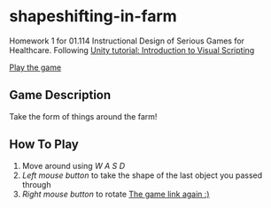 # shapeshifting-in-farm
Homework 1 for 01.114 Instructional Design of Serious Games for Healthcare. 
Following [Unity tutorial: Introduction to Visual Scripting](https://learn.unity.com/project/introduction-to-visual-scripting?uv=2021.1)

[Play the game](https://play.unity.com/mg/other/shapeshifting-in-farm-build-1)

## Game Description
Take the form of things around the farm!

## How To Play
1. Move around using <i>W A S D</i>
2. <i>Left mouse button</i> to take the shape of the last object you passed through
3. <i>Right mouse button</i> to rotate
[The game link again :)](https://play.unity.com/mg/other/shapeshifting-in-farm-build-1)
